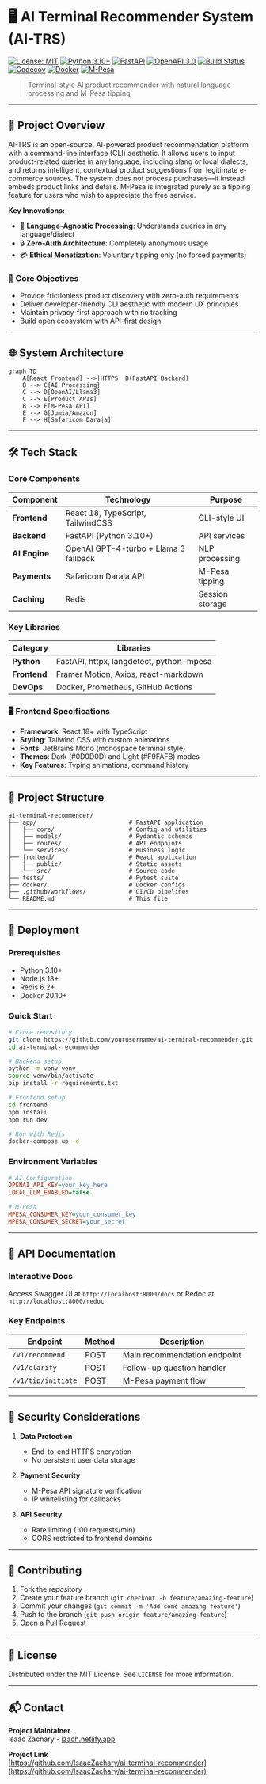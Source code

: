 # 🖥️ AI Terminal Recommender System (AI-TRS)

[![License: MIT](https://img.shields.io/badge/License-MIT-blue.svg)](LICENSE)
[![Python 3.10+](https://img.shields.io/badge/python-3.10+-blue.svg)](https://www.python.org/downloads/)
[![FastAPI](https://img.shields.io/badge/FastAPI-0.95+-green.svg)](https://fastapi.tiangolo.com/)
[![OpenAPI 3.0](https://img.shields.io/badge/OpenAPI-3.0-success.svg)](https://swagger.io/specification/)
[![Build Status](https://github.com/yourusername/ai-terminal-recommender/actions/workflows/ci.yml/badge.svg)](https://github.com/yourusername/ai-terminal-recommender/actions)
[![Codecov](https://img.shields.io/codecov/c/github/yourusername/ai-terminal-recommender)](https://codecov.io/gh/yourusername/ai-terminal-recommender)
[![Docker](https://img.shields.io/badge/docker-ready-blue.svg)](https://hub.docker.com/r/yourusername/ai-trss)
[![M-Pesa](https://img.shields.io/badge/payment-M--Pesa-orange.svg)](https://developer.safaricom.co.ke/)

> Terminal-style AI product recommender with natural language processing and M-Pesa tipping

---

## 🚀 Project Overview

AI-TRS is an open-source, AI-powered product recommendation platform with a command-line interface (CLI) aesthetic. It allows users to input product-related queries in any language, including slang or local dialects, and returns intelligent, contextual product suggestions from legitimate e-commerce sources. The system does not process purchases—it instead embeds product links and details. M-Pesa is integrated purely as a tipping feature for users who wish to appreciate the free service.

**Key Innovations:**
- 🤖 **Language-Agnostic Processing**: Understands queries in any language/dialect
- 🔒 **Zero-Auth Architecture**: Completely anonymous usage
- 💳 **Ethical Monetization**: Voluntary tipping only (no forced payments)

### 🎯 Core Objectives
- Provide frictionless product discovery with zero-auth requirements
- Deliver developer-friendly CLI aesthetic with modern UX principles
- Maintain privacy-first approach with no tracking
- Build open ecosystem with API-first design

---

## 🌐 System Architecture

```mermaid
graph TD
    A[React Frontend] -->|HTTPS| B(FastAPI Backend)
    B --> C{AI Processing}
    C --> D[OpenAI/Llama3]
    C --> E[Product APIs]
    B --> F[M-Pesa API]
    E --> G[Jumia/Amazon]
    F --> H[Safaricom Daraja]
```

---

## 🛠️ Tech Stack

### Core Components
| Component | Technology | Purpose |
|-----------|------------|---------|
| **Frontend** | React 18, TypeScript, TailwindCSS | CLI-style UI |
| **Backend** | FastAPI (Python 3.10+) | API services |
| **AI Engine** | OpenAI GPT-4-turbo + Llama 3 fallback | NLP processing |
| **Payments** | Safaricom Daraja API | M-Pesa tipping |
| **Caching** | Redis | Session storage |

### Key Libraries
| Category | Libraries |
|----------|-----------|
| **Python** | FastAPI, httpx, langdetect, python-mpesa |
| **Frontend** | Framer Motion, Axios, react-markdown |
| **DevOps** | Docker, Prometheus, GitHub Actions |

### 🖥️ Frontend Specifications
- **Framework**: React 18+ with TypeScript
- **Styling**: Tailwind CSS with custom animations
- **Fonts**: JetBrains Mono (monospace terminal style)
- **Themes**: Dark (#0D0D0D) and Light (#F9FAFB) modes
- **Key Features**: Typing animations, command history

---

## 📂 Project Structure

```
ai-terminal-recommender/
├── app/                          # FastAPI application
│   ├── core/                     # Config and utilities
│   ├── models/                   # Pydantic schemas
│   ├── routes/                   # API endpoints
│   └── services/                 # Business logic
├── frontend/                     # React application
│   ├── public/                   # Static assets
│   └── src/                      # Source code
├── tests/                        # Pytest suite
├── docker/                       # Docker configs
├── .github/workflows/            # CI/CD pipelines
└── README.md                     # This file
```

---

## 🚀 Deployment

### Prerequisites
- Python 3.10+
- Node.js 18+
- Redis 6.2+
- Docker 20.10+

### Quick Start
```bash
# Clone repository
git clone https://github.com/yourusername/ai-terminal-recommender.git
cd ai-terminal-recommender

# Backend setup
python -m venv venv
source venv/bin/activate
pip install -r requirements.txt

# Frontend setup
cd frontend
npm install
npm run dev

# Run with Redis
docker-compose up -d
```

### Environment Variables
```ini
# AI Configuration
OPENAI_API_KEY=your_key_here
LOCAL_LLM_ENABLED=false

# M-Pesa
MPESA_CONSUMER_KEY=your_consumer_key
MPESA_CONSUMER_SECRET=your_secret
```

---

## 📡 API Documentation

### Interactive Docs
Access Swagger UI at `http://localhost:8000/docs` or Redoc at `http://localhost:8000/redoc`

### Key Endpoints
| Endpoint | Method | Description |
|----------|--------|-------------|
| `/v1/recommend` | POST | Main recommendation endpoint |
| `/v1/clarify` | POST | Follow-up question handler |
| `/v1/tip/initiate` | POST | M-Pesa payment flow |

---

## 🔐 Security Considerations

1. **Data Protection**
   - End-to-end HTTPS encryption
   - No persistent user data storage

2. **Payment Security**
   - M-Pesa API signature verification
   - IP whitelisting for callbacks

3. **API Security**
   - Rate limiting (100 requests/min)
   - CORS restricted to frontend domains

---

## 🤝 Contributing

1. Fork the repository
2. Create your feature branch (`git checkout -b feature/amazing-feature`)
3. Commit your changes (`git commit -m 'Add some amazing feature'`)
4. Push to the branch (`git push origin feature/amazing-feature`)
5. Open a Pull Request

---

## 📜 License

Distributed under the MIT License. See `LICENSE` for more information.

---

## 📬 Contact

**Project Maintainer**  
Isaac Zachary - [izach.netlify.app](https://izach.netlify.app/)

**Project Link**  
[https://github.com/IsaacZachary/ai-terminal-recommender](https://github.com/IsaacZachary/ai-terminal-recommender)

